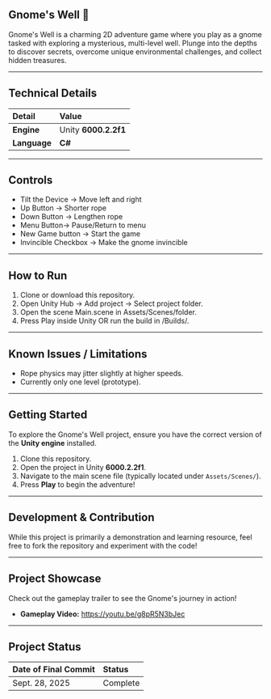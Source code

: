 ## Gnome's Well 🍄

Gnome's Well is a charming 2D adventure game where you play as a gnome tasked with exploring a mysterious, multi-level well. Plunge into the depths to discover secrets, overcome unique environmental challenges, and collect hidden treasures.

---

## Technical Details

| Detail | Value |
| :--- | :--- |
| **Engine** | Unity **6000.2.2f1** |
| **Language** | **C#** |

---

## Controls
- Tilt the Device -> Move left and right
- Up Button -> Shorter rope
- Down Button -> Lengthen rope
- Menu Button-> Pause/Return to menu
- New Game button -> Start the game
- Invincible Checkbox -> Make the gnome invincible

---

## How to Run

1. Clone or download this repository.
2. Open Unity Hub -> Add project -> Select project folder.
3. Open the scene Main.scene in Assets/Scenes/folder.
4. Press Play inside Unity OR run the build in /Builds/.

---

## Known Issues / Limitations

- Rope physics may jitter slightly at higher speeds.
- Currently only one level (prototype).

---

## Getting Started

To explore the Gnome's Well project, ensure you have the correct version of the **Unity engine** installed.

1.  Clone this repository.
2.  Open the project in Unity **6000.2.2f1**.
3.  Navigate to the main scene file (typically located under `Assets/Scenes/`).
4.  Press **Play** to begin the adventure!

---

## Development & Contribution

While this project is primarily a demonstration and learning resource, feel free to fork the repository and experiment with the code!

---

## Project Showcase

Check out the gameplay trailer to see the Gnome's journey in action!

* **Gameplay Video:** https://youtu.be/g8pR5N3bJec

---

## Project Status

| Date of Final Commit | Status |
| :--- | :--- |
| Sept. 28, 2025 | Complete |

